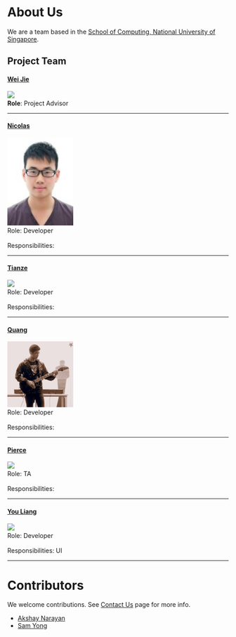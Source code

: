 # About Us

We are a team based in the [School of Computing, National University of Singapore](http://www.comp.nus.edu.sg).

## Project Team

#### [Wei Jie](http://www.comp.nus.edu.sg/skynobleu) <br>
<img src="images/DamithRajapakse.jpg" width="150"><br>
**Role**: Project Advisor

-----

#### [Nicolas](http://github.com/nicolashww)
<img src="images/ME.jpg" width="150"><br>
Role: Developer <br>  
Responsibilities: 

-----

#### [Tianze](http://github.com/tankztz) 
<img src="images/LeowYijin.jpg" width="150"><br>
Role: Developer <br>  
Responsibilities: 

-----

#### [Quang](http://github.com/vitquay1996)
<img src="images/TranVietQuang.jpg" width="150"><br>
Role: Developer <br>  
Responsibilities: 

-----

#### [Pierce](https://github.com/ndt93)
<img src="images/Pierce.jng" width="150"><br>
 Role: TA <br>  
 Responsibilities: 
 
 -----

#### [You Liang](http://github.com/yl-coder) 
<img src="images/YouLiang.jpg" width="150"><br>
 Role: Developer <br>  
 Responsibilities: UI
 
 -----

# Contributors

We welcome contributions. See [Contact Us](ContactUs.md) page for more info.

* [Akshay Narayan](https://github.com/se-edu/addressbook-level4/pulls?q=is%3Apr+author%3Aokkhoy)
* [Sam Yong](https://github.com/se-edu/addressbook-level4/pulls?q=is%3Apr+author%3Amauris)
